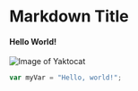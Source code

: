 # Markdown Title
#### Hello World!

![Image of Yaktocat](https://octodex.github.com/images/yaktocat.png)

``` javascript
var myVar = "Hello, world!";
```
